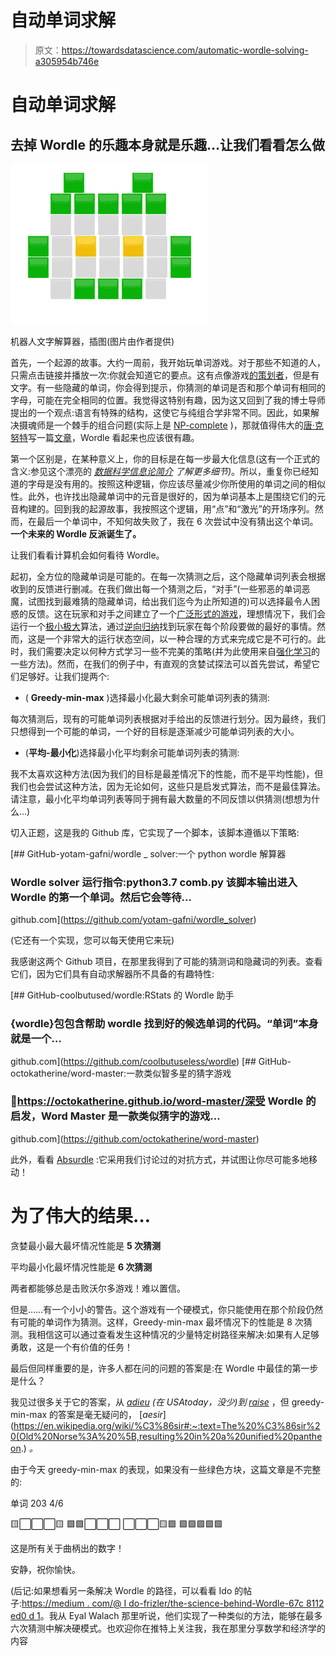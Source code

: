 # 自动单词求解

> 原文：<https://towardsdatascience.com/automatic-wordle-solving-a305954b746e>

# 自动单词求解

## 去掉 Wordle 的乐趣本身就是乐趣…让我们看看怎么做

![](img/345564078e1d34d0aa9c6b174c2af8ee.png)

机器人文字解算器，插图(图片由作者提供)

首先，一个起源的故事。大约一周前，我开始玩单词游戏。对于那些不知道的人，只需点击链接并播放一次:你就会知道它的要点。这有点像游戏[的策划者](https://en.wikipedia.org/wiki/Mastermind_(board_game))，但是有文字。有一些隐藏的单词，你会得到提示，你猜测的单词是否和那个单词有相同的字母，可能在完全相同的位置。我觉得这特别有趣，因为这又回到了我的博士导师提出的一个观点:语言有特殊的结构，这使它与纯组合学非常不同。因此，如果解决摄魂师是一个棘手的组合问题(实际上是 [NP-complete](https://arxiv.org/abs/cs/0512049) )，那就值得伟大的[唐·克努特](https://en.wikipedia.org/wiki/Donald_Knuth)写一篇[文章](https://www.cs.uni.edu/~wallingf/teaching/cs3530/resources/knuth-mastermind.pdf)，Wordle 看起来也应该很有趣。

第一个区别是，在某种意义上，你的目标是在每一步最大化信息(这有一个正式的含义:参见这个漂亮的 [*数据科学信息论简介*](/an-introduction-to-information-theory-for-data-science-4fcbb4d40878) *了解更多细节)*。所以，重复你已经知道的字母是没有用的。按照这种逻辑，你应该尽量减少你所使用的单词之间的相似性。此外，也许找出隐藏单词中的元音是很好的，因为单词基本上是围绕它们的元音构建的。回到我的起源故事，我按照这个逻辑，用“点”和“激光”的开场序列。然而，在最后一个单词中，不知何故失败了，我在 6 次尝试中没有猜出这个单词。**一个未来的 Wordle 反派诞生了。**

让我们看看计算机会如何看待 Wordle。

起初，全方位的隐藏单词是可能的。在每一次猜测之后，这个隐藏单词列表会根据收到的反馈进行删减。在我们做出每一个猜测之后，“对手”(一些邪恶的单词恶魔，试图找到最难猜的隐藏单词，给出我们迄今为止所知道的)可以选择最令人困惑的反馈。这在玩家和对手之间建立了一个[广泛形式的游戏](https://en.wikipedia.org/wiki/Extensive-form_game)，理想情况下，我们会运行一个[极小极大](https://en.wikipedia.org/wiki/Minimax)算法，通过[逆向归纳](https://en.wikipedia.org/wiki/Backward_induction)找到玩家在每个阶段要做的最好的事情。然而，这是一个非常大的运行状态空间，以一种合理的方式来完成它是不可行的。此时，我们需要决定以何种方式学习一些不完美的策略(并为此使用来自[强化学习](/state-values-and-policy-evaluation-ceefdd8c2369)的一些方法)。然而，在我们的例子中，有直观的贪婪试探法可以首先尝试，希望它们足够好。让我们提两个:

*   ( **Greedy-min-max** )选择最小化最大剩余可能单词列表的猜测:

每次猜测后，现有的可能单词列表根据对手给出的反馈进行划分。因为最终，我们只想得到一个可能的单词，一个好的目标是逐渐减少可能单词列表的大小。

*   (**平均-最小化**)选择最小化平均剩余可能单词列表的猜测:

我不太喜欢这种方法(因为我们的目标是最差情况下的性能，而不是平均性能)，但我们也会尝试这种方法，因为无论如何，这些只是启发式算法，而不是最佳算法。请注意，最小化平均单词列表等同于拥有最大数量的不同反馈以供猜测(想想为什么…)

切入正题，这是我的 Github 库，它实现了一个脚本，该脚本遵循以下策略:

[](https://github.com/yotam-gafni/wordle_solver) [## GitHub-yotam-gafni/wordle _ solver:一个 python wordle 解算器

### Wordle solver 运行指令:python3.7 comb.py 该脚本输出进入 Wordle 的第一个单词。然后它会等待…

github.com](https://github.com/yotam-gafni/wordle_solver) 

(它还有一个实现，您可以每天使用它来玩)

我感谢这两个 Github 项目，在那里我得到了可能的猜测词和隐藏词的列表。查看它们，因为它们具有自动求解器所不具备的有趣特性:

[](https://github.com/coolbutuseless/wordle) [## GitHub-coolbutused/wordle:RStats 的 Wordle 助手

### {wordle}包包含帮助 wordle 找到好的候选单词的代码。“单词”本身就是一个…

github.com](https://github.com/coolbutuseless/wordle) [](https://github.com/octokatherine/word-master) [## GitHub-octokatherine/word-master:一款类似智多星的猜字游戏

### 🔗https://octokatherine.github.io/word-master/深受 Wordle 的启发，Word Master 是一款类似猜字的游戏…

github.com](https://github.com/octokatherine/word-master) 

此外，看看 [Absurdle](https://qntm.org/files/wordle/index.html) :它采用我们讨论过的对抗方式，并试图让你尽可能多地移动！

# 为了伟大的结果…

贪婪最小最大最坏情况性能是 **5 次猜测**

平均最小化最坏情况性能是 **6 次猜测**

两者都能够总是击败沃尔多游戏！难以置信。

但是……有一个小小的警告。这个游戏有一个硬模式，你只能使用在那个阶段仍然有可能的单词作为猜测。这样，Greedy-min-max 最坏情况下的性能是 8 次猜测。我相信这可以通过查看发生这种情况的少量特定树路径来解决:如果有人足够勇敢，这是一个有价值的任务！

最后但同样重要的是，许多人都在问的问题的答案是:在 Wordle 中最佳的第一步是什么？

我见过很多关于它的答案，从 [*adieu*](https://ftw.usatoday.com/lists/wordle-strategy-first-word-best-adieu) *(在 USAtoday，没少)到* [*raise*](https://matt-rickard.com/wordle-whats-the-best-starting-word/) ，但 greedy-min-max 的答案是毫无疑问的， [*aesir*](https://en.wikipedia.org/wiki/%C3%86sir#:~:text=The%20%C3%86sir%20(Old%20Norse%3A%20%5B,resulting%20in%20a%20unified%20pantheon.) *。*

由于今天 greedy-min-max 的表现，如果没有一些绿色方块，这篇文章是不完整的:

单词 203 4/6

🟨⬜⬜⬜🟨
🟩🟩⬜⬜⬜
⬜⬜⬜🟨🟩
🟩🟩🟩🟩🟩

这是所有关于曲柄出的数字！

安静，祝你愉快。

(后记:如果想看另一条解决 Wordle 的路径，可以看看 Ido 的帖子:[https://medium . com/@ I do-frizler/the-science-behind-Wordle-67c 8112 ed0 d 1](https://medium.com/@ido-frizler/the-science-behind-wordle-67c8112ed0d1)。我从 Eyal Walach 那里听说，他们实现了一种类似的方法，能够在最多六次猜测中解决硬模式。也欢迎你在推特上关注我，我在那里分享数学和经济学的内容